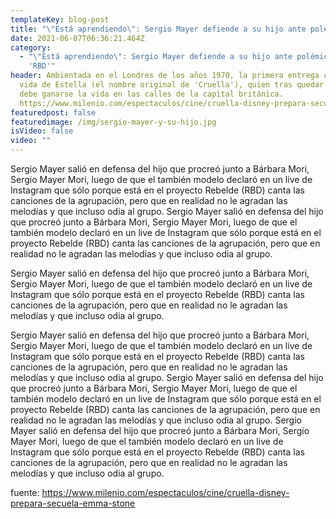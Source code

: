 ```yaml
---
templateKey: blog-post
title: "\"Está aprendiendo\": Sergio Mayer defiende a su hijo ante polémica por 'RBD'"
date: 2021-06-07T06:36:21.464Z
category:
  - "\"Está aprendiendo\": Sergio Mayer defiende a su hijo ante polémica por
    'RBD'"
header: Ambientada en el Londres de los años 1970, la primera entrega cuenta la
  vida de Estella (el nombre original de 'Cruella'), quien tras quedar huérfana
  debe ganarse la vida en las calles de la capital británica.
  https://www.milenio.com/espectaculos/cine/cruella-disney-prepara-secuela-emma-stone
featuredpost: false
featuredimage: /img/sergio-mayer-y-su-hijo.jpg
isVideo: false
video: ""
---
```

Sergio Mayer salió en defensa del hijo que procreó junto a Bárbara Mori, Sergio Mayer Mori, luego de que el también modelo declaró en un live de Instagram que sólo porque está en el proyecto Rebelde (RBD) canta las canciones de la agrupación, pero que en realidad no le agradan las melodías y que incluso odia al grupo. Sergio Mayer salió en defensa del hijo que procreó junto a Bárbara Mori, Sergio Mayer Mori, luego de que el también modelo declaró en un live de Instagram que sólo porque está en el proyecto Rebelde (RBD) canta las canciones de la agrupación, pero que en realidad no le agradan las melodías y que incluso odia al grupo. 

Sergio Mayer salió en defensa del hijo que procreó junto a Bárbara Mori, Sergio Mayer Mori, luego de que el también modelo declaró en un live de Instagram que sólo porque está en el proyecto Rebelde (RBD) canta las canciones de la agrupación, pero que en realidad no le agradan las melodías y que incluso odia al grupo. 

Sergio Mayer salió en defensa del hijo que procreó junto a Bárbara Mori, Sergio Mayer Mori, luego de que el también modelo declaró en un live de Instagram que sólo porque está en el proyecto Rebelde (RBD) canta las canciones de la agrupación, pero que en realidad no le agradan las melodías y que incluso odia al grupo. Sergio Mayer salió en defensa del hijo que procreó junto a Bárbara Mori, Sergio Mayer Mori, luego de que el también modelo declaró en un live de Instagram que sólo porque está en el proyecto Rebelde (RBD) canta las canciones de la agrupación, pero que en realidad no le agradan las melodías y que incluso odia al grupo. 
Sergio Mayer salió en defensa del hijo que procreó junto a Bárbara Mori, Sergio Mayer Mori, luego de que el también modelo declaró en un live de Instagram que sólo porque está en el proyecto Rebelde (RBD) canta las canciones de la agrupación, pero que en realidad no le agradan las melodías y que incluso odia al grupo. 

fuente: https://www.milenio.com/espectaculos/cine/cruella-disney-prepara-secuela-emma-stone